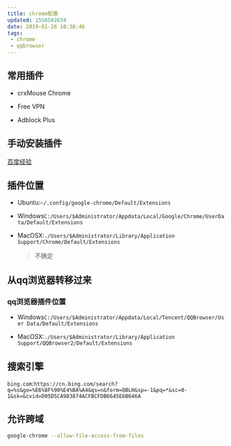 ```yaml
---
title: chrome配置
updated: 1556502634
date: 2019-01-26 10:38:46
tags:
 - chrome
 - qqbrowser
---
```

## 常用插件

 - crxMouse Chrome

 - Free VPN

 - Adblock Plus

## 手动安装插件

[百度经验](https://jingyan.baidu.com/article/5552ef479b1e53518ffbc928.html)

## 插件位置

 - Ubuntu:`~/.config/google-chrome/Default/Extensions`

 - Windows`C:/Users/$Administrator/Appdata/Local/Google/Chrome/UserData/Default/Extensions`

 - MacOSX:`./Users/$Administrator/Library/Application Support/Chrome/Default/Extensions`

    > 不确定

## 从qq浏览器转移过来

### qq浏览器插件位置

 - Windows`C:/Users/$Administrator/Appdata/Local/Tencent/QQBrowser/User Data/Default/Extensions`

 - MacOSX:`./Users/$Administrator/Library/Application Support/QQBrowser2/Default/Extensions` 

## 搜索引擎

`bing.com`:`https://cn.bing.com/search?q=%s&go=%E6%8F%90%E4%BA%A4&qs=n&form=QBLH&sp=-1&pq=*&sc=0-1&sk=&cvid=D05D5CA983874ACFBCFDB6645E6B646A`

## 允许跨域

```bash
google-chrome --allow-file-access-from-files
```
